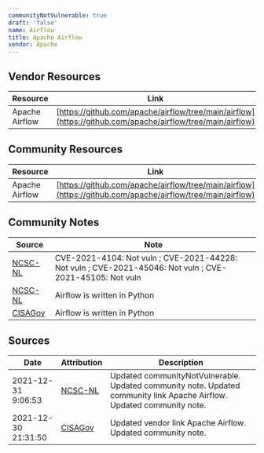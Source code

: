 ```yaml
---
communityNotVulnerable: true
draft: 'false'
name: Airflow
title: Apache Airflow
vendor: Apache
---
```


## Vendor Resources
| Resource | Link |
| --- | --- |
| Apache Airflow | [https://github.com/apache/airflow/tree/main/airflow](https://github.com/apache/airflow/tree/main/airflow) |

## Community Resources
| Resource | Link |
| --- | --- |
| Apache Airflow | [https://github.com/apache/airflow/tree/main/airflow](https://github.com/apache/airflow/tree/main/airflow) |

## Community Notes
| Source | Note |
| --- | --- |
| [NCSC-NL](https://github.com/NCSC-NL/log4shell/blob/main/software/README.md) | CVE-2021-4104: Not vuln ; CVE-2021-44228: Not vuln ; CVE-2021-45046: Not vuln ; CVE-2021-45105: Not vuln </ul> |
| [NCSC-NL](https://github.com/NCSC-NL/log4shell/blob/main/software/README.md) | Airflow is written in Python |
| [CISAGov](https://raw.githubusercontent.com/cisagov/log4j-affected-db/develop/README.md) | Airflow is written in Python |

## Sources
| Date | Attribution | Description |
| --- | --- | --- |
| 2021-12-31 9:06:53 | [NCSC-NL](https://github.com/NCSC-NL/log4shell/blob/main/software/README.md) | Updated communityNotVulnerable. Updated community note. Updated community link Apache Airflow. Updated community note.  |
| 2021-12-30 21:31:50 | [CISAGov](https://raw.githubusercontent.com/cisagov/log4j-affected-db/develop/README.md) | Updated vendor link Apache Airflow. Updated community note.  |

